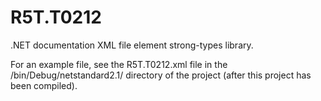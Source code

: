# R5T.T0212
.NET documentation XML file element strong-types library.

For an example file, see the R5T.T0212.xml file in the /bin/Debug/netstandard2.1/ directory of the project (after this project has been compiled).
